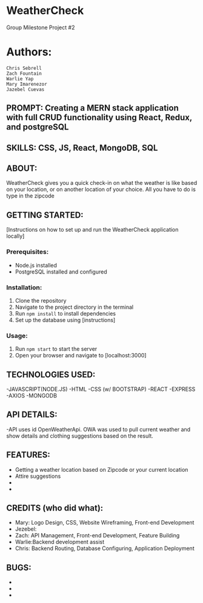 # WeatherCheck
Group Milestone Project #2

# Authors:
    Chris Sebrell
    Zach Fountain
    Warlie Yap
    Mary Imarenezor
    Jazebel Cuevas

## PROMPT: Creating a MERN stack application with full CRUD functionality using React, Redux, and postgreSQL

## SKILLS: CSS, JS, React, MongoDB, SQL

## ABOUT:
WeatherCheck gives you a quick check-in on what the weather is like based on your location, or on another location of your choice. All you have to do is type in the zipcode

## GETTING STARTED:
[Instructions on how to set up and run the WeatherCheck application locally]

### Prerequisites:
- Node.js installed
- PostgreSQL installed and configured

### Installation:
1. Clone the repository
2. Navigate to the project directory in the terminal
3. Run `npm install` to install dependencies
4. Set up the database using [instructions]

### Usage:
1. Run `npm start` to start the server
2. Open your browser and navigate to [localhost:3000]

## TECHNOLOGIES USED:
-JAVASCRIPT(NODE.JS)
-HTML
-CSS (w/ BOOTSTRAP)
-REACT
-EXPRESS
-AXIOS
-MONGODB

## API DETAILS:
-API uses id OpenWeatherApi. OWA was used to pull current weather and show details and clothing suggestions based on the result.

## FEATURES:
- Getting a weather location based on Zipcode or your current location
- Attire suggestions
-
-

## CREDITS (who did what):
- Mary: Logo Design, CSS, Website Wireframing, Front-end Development
- Jezebel: 
- Zach: API Management, Front-end Development, Feature Building
- Warlie:Backend development assist
- Chris: Backend Routing, Database Configuring, Application Deployment
## BUGS:
-
-
-